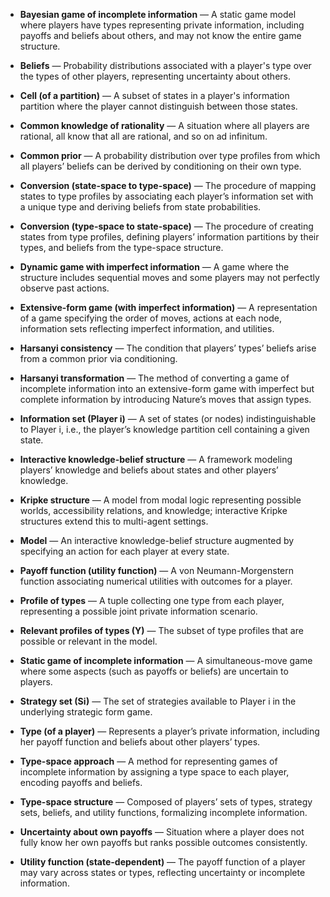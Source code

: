 - **Bayesian game of incomplete information** — A static game model where players have types representing private information, including payoffs and beliefs about others, and may not know the entire game structure.

- **Beliefs** — Probability distributions associated with a player's type over the types of other players, representing uncertainty about others.

- **Cell (of a partition)** — A subset of states in a player's information partition where the player cannot distinguish between those states.

- **Common knowledge of rationality** — A situation where all players are rational, all know that all are rational, and so on ad infinitum.

- **Common prior** — A probability distribution over type profiles from which all players’ beliefs can be derived by conditioning on their own type.

- **Conversion (state-space to type-space)** — The procedure of mapping states to type profiles by associating each player’s information set with a unique type and deriving beliefs from state probabilities.

- **Conversion (type-space to state-space)** — The procedure of creating states from type profiles, defining players’ information partitions by their types, and beliefs from the type-space structure.

- **Dynamic game with imperfect information** — A game where the structure includes sequential moves and some players may not perfectly observe past actions.

- **Extensive-form game (with imperfect information)** — A representation of a game specifying the order of moves, actions at each node, information sets reflecting imperfect information, and utilities.

- **Harsanyi consistency** — The condition that players’ types’ beliefs arise from a common prior via conditioning.

- **Harsanyi transformation** — The method of converting a game of incomplete information into an extensive-form game with imperfect but complete information by introducing Nature’s moves that assign types.

- **Information set (Player i)** — A set of states (or nodes) indistinguishable to Player i, i.e., the player’s knowledge partition cell containing a given state.

- **Interactive knowledge-belief structure** — A framework modeling players’ knowledge and beliefs about states and other players’ knowledge.

- **Kripke structure** — A model from modal logic representing possible worlds, accessibility relations, and knowledge; interactive Kripke structures extend this to multi-agent settings.

- **Model** — An interactive knowledge-belief structure augmented by specifying an action for each player at every state.

- **Payoff function (utility function)** — A von Neumann-Morgenstern function associating numerical utilities with outcomes for a player.

- **Profile of types** — A tuple collecting one type from each player, representing a possible joint private information scenario.

- **Relevant profiles of types (Y)** — The subset of type profiles that are possible or relevant in the model.

- **Static game of incomplete information** — A simultaneous-move game where some aspects (such as payoffs or beliefs) are uncertain to players.

- **Strategy set (Si)** — The set of strategies available to Player i in the underlying strategic form game.

- **Type (of a player)** — Represents a player’s private information, including her payoff function and beliefs about other players’ types.

- **Type-space approach** — A method for representing games of incomplete information by assigning a type space to each player, encoding payoffs and beliefs.

- **Type-space structure** — Composed of players’ sets of types, strategy sets, beliefs, and utility functions, formalizing incomplete information.

- **Uncertainty about own payoffs** — Situation where a player does not fully know her own payoffs but ranks possible outcomes consistently.

- **Utility function (state-dependent)** — The payoff function of a player may vary across states or types, reflecting uncertainty or incomplete information.
